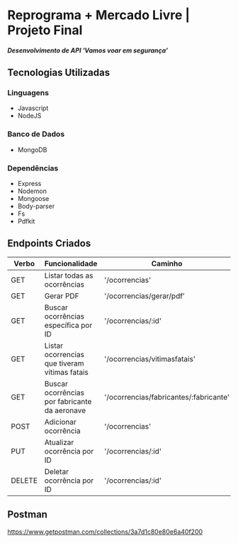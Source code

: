 # Reprograma + Mercado Livre | Projeto Final 
##### Desenvolvimento de API 'Vamos voar em segurança'

## Tecnologias Utilizadas
### Linguagens
- Javascript<br>
- NodeJS<br>

### Banco de Dados
- MongoDB<br>

### Dependências
- Express<br>
- Nodemon<br>
- Mongoose<br>
- Body-parser<br>
- Fs<br>
- Pdfkit <br>

## Endpoints Criados

<table>
<thead>
<th>Verbo</th>
<th>Funcionalidade</th>
<th>Caminho</th>
</thead>
<tbody>

<tr>
<td>GET</td>
<td>Listar todas as ocorrências</td>
<td>'/ocorrencias'
</tr>

<tr>
<td>GET</td>
<td>Gerar PDF</td>
<td>'/ocorrencias/gerar/pdf'
</tr>

<tr>
<td>GET</td>
<td>Buscar ocorrências específica por ID</td>
<td>'/ocorrencias/:id'</td>
</tr>

<tr>
<td>GET</td>
<td>Listar ocorrencias que tiveram vítimas fatais</td>
<td>'/ocorrencias/vitimasfatais'</td>
</tr>

<tr>
<td>GET</td>
<td>Buscar ocorrências por fabricante da aeronave</td>
<td>'/ocorrencias/fabricantes/:fabricante'</td>
</tr>

<tr>
<td>POST</td>
<td>Adicionar ocorrência</td>
<td>'/ocorrencias'</td>
</tr>

<tr>
<td>PUT</td>
<td>Atualizar ocorrência por ID</td>
<td>'/ocorrencias/:id'</td>
</tr>

<tr>
<td>DELETE</td>
<td>Deletar ocorrência por ID</td>
<td>'/ocorrencias/:id'</td>
</tr>
</table>




## Postman

https://www.getpostman.com/collections/3a7d1c80e80e6a40f200
